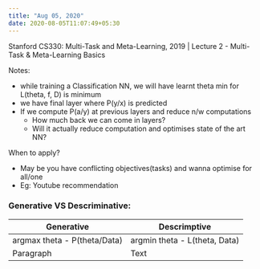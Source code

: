 ```yaml
---
title: "Aug 05, 2020"
date: 2020-08-05T11:07:49+05:30
---
```


Stanford CS330: Multi-Task and Meta-Learning, 2019 | Lecture 2 - Multi-Task & Meta-Learning Basics

Notes:
- while training a Classification NN, we will have learnt theta min for L(theta, f, D) is minimum
- we have final layer where P(y/x) is predicted
- If we compute P(a/y) at previous layers and reduce n/w computations
  - How much back we can come in layers?
  - Will it actually reduce computation and optimises state of the art NN?

When to apply?

- May be you have conflicting objectives(tasks) and wanna optimise for all/one
- Eg: Youtube recommendation

### Generative VS Descriminative:

| Generative                   | Descrimptive                  |
| ---------------------------- | ----------------------------- |
| argmax theta - P(theta/Data) | argmin theta - L(theta, Data) |
| Paragraph                    | Text                          |
